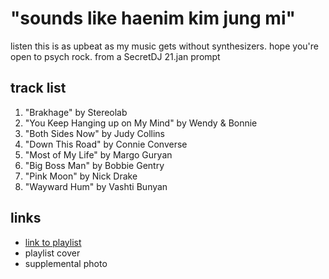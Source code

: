 # "sounds like haenim kim jung mi"

listen this is as upbeat as my music gets without synthesizers. hope you&#x27;re open to psych rock. from a SecretDJ 21.jan prompt

## track list

1. "Brakhage" by Stereolab
2. "You Keep Hanging up on My Mind" by Wendy & Bonnie
3. "Both Sides Now" by Judy Collins
4. "Down This Road" by Connie Converse
5. "Most of My Life" by Margo Guryan
6. "Big Boss Man" by Bobbie Gentry
7. "Pink Moon" by Nick Drake
8. "Wayward Hum" by Vashti Bunyan

## links

- [link to playlist](https://open.spotify.com/playlist/0mhSPJZHh8OT9g7MX9KYmc)
- playlist cover
- supplemental photo

